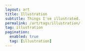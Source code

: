 ```yaml
---
layout: art
title: Illustration
subtitle: Things I've illustrated.
permalink: /art/tags/illustration/
tag: illustration
pagination:
  enabled: true
  tag: [illustration]
---
```

